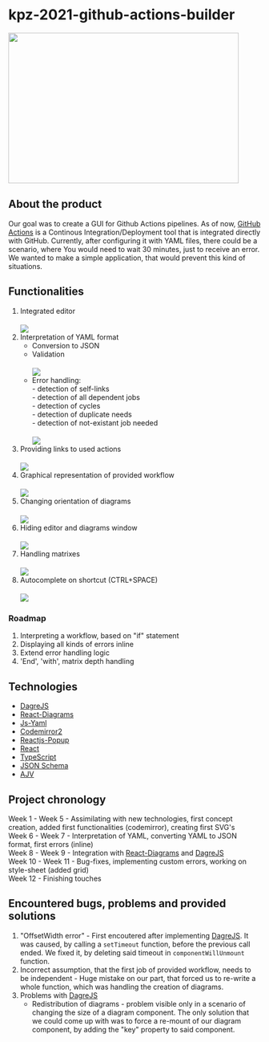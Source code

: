 # kpz-2021-github-actions-builder
  <img align=center width="460" height="300" src="https://cdn.galleries.smcloud.net/t/galleries/gf-VDt5-Pkub-mkWa_nie-zyje-bob-budowniczy-aktor-podkladajacy-glos-mial-62-lata-664x442-nocrop.jpg"></img>
## About the product
  Our goal was to create a GUI for Github Actions pipelines. As of now, [GitHub Actions](https://github.com/features/actions) is a Continous Integration/Deployment tool that is integrated directly with GitHub. Currently, after configuring it with YAML files, there could be a scenario, where You would need to wait 30 minutes, just to receive an error. We wanted to make a simple application, that would prevent this kind of situations.
## Functionalities
   1. Integrated editor <br><br>
   <img align=center src="https://i.imgur.com/yUIHuAw.png"></img>
   2. Interpretation of YAML format
      * Conversion to JSON
      * Validation <br><br>
      <img align=center src="https://i.imgur.com/NtIlAQE.png"></img>
      * Error handling: <br> - detection of self-links <br> - detection of all dependent jobs <br> - detection of cycles <br> - detection of duplicate needs <br> - detection of not-existant job needed<br><br>
      <img align=center src="https://i.imgur.com/UGTGhsf.png"></img>
   3. Providing links to used actions <br><br>
   <img align=center src="https://i.imgur.com/fxIj9B1.png"></img>
   4. Graphical representation of provided workflow <br><br>
   <img align=center src="https://i.imgur.com/EgxXz61.png"></img>
   5. Changing orientation of diagrams <br><br>
   <img align=center src="https://cdn.discordapp.com/attachments/557975485892657173/851748201811935292/Actions_builder_-_Google_Chrome_2021-06-08_10-59-46.gif"></img>
   6. Hiding editor and diagrams window <br><br>
   <img align=center src="https://cdn.discordapp.com/attachments/557975485892657173/851750761196814366/Actions-builder-Google-Chrome-2021-06-08-11-06-57.gif"></img>
   7. Handling matrixes <br><br>
   <img align=center src="https://cdn.discordapp.com/attachments/557975485892657173/851783582413488148/Actions-builder--Brave-2021-06-08-13-21-50.gif"></img>
   8. Autocomplete on shortcut (CTRL+SPACE)<br><br>
   <img align=center src="https://cdn.discordapp.com/attachments/557975485892657173/851859589514919986/2021-06-08-18-23-49.gif"></img> 
    
### Roadmap
1. Interpreting a workflow, based on "if" statement
2. Displaying all kinds of errors inline
3. Extend error handling logic
4. 'End', 'with', matrix depth handling
## Technologies
* [DagreJS](https://github.com/dagrejs/dagre/wiki)
* [React-Diagrams](https://github.com/projectstorm/react-diagrams)
* [Js-Yaml](https://www.npmjs.com/package/js-yaml)
* [Codemirror2](https://www.npmjs.com/package/react-codemirror2)
* [Reactjs-Popup](https://www.npmjs.com/package/reactjs-popup)
* [React](https://reactjs.org/)
* [TypeScript](https://www.typescriptlang.org/)
* [JSON Schema](https://json-schema.org/)
* [AJV](https://ajv.js.org/)
## Project chronology
Week 1 - Week 5 - Assimilating with new technologies, first concept creation, added first functionalities (codemirror), creating first SVG's <br>
Week 6 - Week 7 - Interpretation of YAML, converting YAML to JSON format, first errors (inline) <br>
Week 8 - Week 9 - Integration with [React-Diagrams](https://github.com/projectstorm/react-diagrams) and [DagreJS](https://github.com/dagrejs/dagre/wiki) <br>
Week 10 - Week 11 - Bug-fixes, implementing custom errors, working on style-sheet (added grid) <br>
Week 12 - Finishing touches <br>
## Encountered bugs, problems and provided solutions
1. "OffsetWidth error" - First encoutered after implementing [DagreJS](https://github.com/dagrejs/dagre/wiki). It was caused, by calling a `setTimeout` function, before the previous call ended. We fixed it, by deleting said timeout in `componentWillUnmount` function. 
2. Incorrect assumption, that the first job of provided workflow, needs to be independent - Huge mistake on our part, that forced us to re-write a whole function, which was handling the creation of diagrams. 
3. Problems with [DagreJS](https://github.com/dagrejs/dagre/wiki)
    * Redistribution of diagrams - problem visible only in a scenario of changing the size of a diagram component. The only solution that we could come up with was to force a re-mount of our diagram component, by adding the "key" property to said component.




